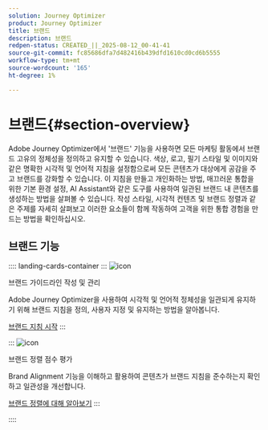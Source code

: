 ```yaml
---
solution: Journey Optimizer
product: Journey Optimizer
title: 브랜드
description: 브랜드
redpen-status: CREATED_||_2025-08-12_00-41-41
source-git-commit: fc85686dfa7d482416b439dfd1610cd0cd6b5555
workflow-type: tm+mt
source-wordcount: '165'
ht-degree: 1%

---
```



# 브랜드{#section-overview}

Adobe Journey Optimizer에서 &#39;브랜드&#39; 기능을 사용하면 모든 마케팅 활동에서 브랜드 고유의 정체성을 정의하고 유지할 수 있습니다. 색상, 로고, 필기 스타일 및 이미지와 같은 명확한 시각적 및 언어적 지침을 설정함으로써 모든 콘텐츠가 대상에게 공감을 주고 브랜드를 강화할 수 있습니다. 이 지침을 만들고 개인화하는 방법, 매끄러운 통합을 위한 기본 환경 설정, AI Assistant와 같은 도구를 사용하여 일관된 브랜드 내 콘텐츠를 생성하는 방법을 살펴볼 수 있습니다. 작성 스타일, 시각적 컨텐츠 및 브랜드 정렬과 같은 주제를 자세히 살펴보고 이러한 요소들이 함께 작동하여 고객을 위한 통합 경험을 만드는 방법을 확인하십시오.

## 브랜드 기능

:::: landing-cards-container
:::
![icon](https://cdn.experienceleague.adobe.com/icons/circle-play.svg)

브랜드 가이드라인 작성 및 관리

Adobe Journey Optimizer을 사용하여 시각적 및 언어적 정체성을 일관되게 유지하기 위해 브랜드 지침을 정의, 사용자 지정 및 유지하는 방법을 알아봅니다.

[브랜드 지침 시작](../using/content-management/brands.md)
:::

:::
![icon](https://cdn.experienceleague.adobe.com/icons/list-check.svg)

브랜드 정렬 점수 평가

Brand Alignment 기능을 이해하고 활용하여 콘텐츠가 브랜드 지침을 준수하는지 확인하고 일관성을 개선합니다.

[브랜드 정렬에 대해 알아보기](../using/content-management/brands-score.md)
:::

::::
